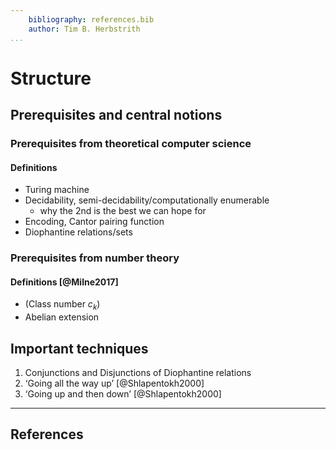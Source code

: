 ```yaml
---
    bibliography: references.bib
    author: Tim B. Herbstrith
...
```


# Structure

## Prerequisites and central notions

### Prerequisites from theoretical computer science

#### Definitions

- Turing machine
- Decidability, semi-decidability/computationally enumerable
    - why the 2nd is the best we can hope for
- Encoding, Cantor pairing function
- Diophantine relations/sets

### Prerequisites from number theory

#### Definitions [@Milne2017]

- (Class number $c_k$)
- Abelian extension

## Important techniques

1. Conjunctions and Disjunctions of Diophantine relations
2. ‘Going all the way up’ [@Shlapentokh2000]
3. ‘Going up and then down’ [@Shlapentokh2000]


---

## References
